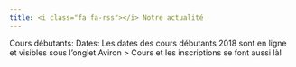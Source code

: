 ```yaml
---
title: <i class="fa fa-rss"></i> Notre actualité
---
```

Cours débutants:
Dates: Les dates des cours débutants 2018 sont en ligne et visibles sous l’onglet Aviron > Cours et les inscriptions se font aussi là!
